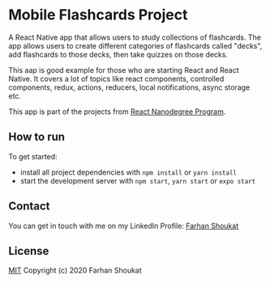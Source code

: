 # Mobile Flashcards Project


A React Native app that allows users to study collections of flashcards. The app allows users to create different categories of flashcards called "decks", add flashcards to those decks, then take quizzes on those decks.

This aap is good example for those who are starting React and React Native. It covers a lot of topics like react components, controlled components, redux, actions, reducers, local notifications, async storage etc.

This app is part of the projects from [React Nanodegree Program](https://www.udacity.com/course/react-nanodegree--nd019).

## How to run

To get started:

* install all project dependencies with `npm install` or `yarn install`
* start the development server with `npm start`, `yarn start` or `expo start`

## Contact
You can get in touch with me on my LinkedIn Profile: [Farhan Shoukat](https://www.linkedin.com/in/farhan-shoukat/)


## License
[MIT](../master/LICENSE)
Copyright (c) 2020 Farhan Shoukat
